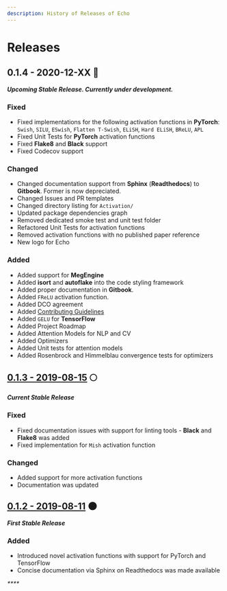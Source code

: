 ```yaml
---
description: History of Releases of Echo
---
```


# Releases

## 0.1.4 - 2020-12-XX  🌙

_**Upcoming Stable Release. Currently under development.**_

### Fixed

* Fixed implementations for the following activation functions in **PyTorch**: `Swish`, `SILU`, `ESwish`, `Flatten T-Swish`, `ELiSH`, `Hard ELiSH`, `BReLU`, `APL` 
* Fixed Unit Tests for **PyTorch** activation functions
* Fixed **Flake8** and **Black** support
* Fixed Codecov support

### Changed

* Changed documentation support from **Sphinx** \(**Readthedocs**\) to **Gitbook**. Former is now depreciated.
* Changed Issues and PR templates
* Changed directory listing for `Activation/`
* Updated package dependencies graph
* Removed dedicated smoke test and unit test folder
* Refactored Unit Tests for activation functions
* Removed activation functions with no published paper reference
* New logo for Echo

### Added

* Added support for **MegEngine**
* Added **isort** and **autoflake** into the code styling framework
* Added proper documentation in **Gitbook**.
* Added `FReLU` activation function. 
* Added DCO agreement
* Added [Contributing Guidelines](https://xa9ax.gitbook.io/echo/contributing-guidelines)
* Added `GELU` for **TensorFlow**
* Added Project Roadmap
* Added Attention Models for NLP and CV
* Added Optimizers
* Added Unit tests for attention models
* Added Rosenbrock and Himmelblau convergence tests for optimizers

## [0.1.3 - 2019-08-15](https://pypi.org/project/echoAI/0.1.3/) 🌕

_**Current Stable Release**_

### Fixed

* Fixed documentation issues with support for linting tools - **Black** and **Flake8** was added
* Fixed implementation for `Mish` activation function

### Changed

* Added support for more activation functions
* Documentation was updated

## [0.1.2 - 2019-08-11](https://pypi.org/project/echoAI/0.1.2/) 🌑

_**First Stable Release**_

### Added

* Introduced novel activation functions with support for PyTorch and TensorFlow
* Concise documentation via Sphinx on Readthedocs was made available

_\*\*\*\*_

